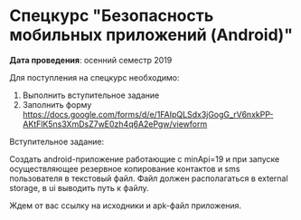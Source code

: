 # Спецкурс "Безопасность мобильных приложений (Android)"
**Дата проведения**: осенний семестр 2019

Для поступления на спецкурс необходимо:
1. Выполнить вступительное задание
2. Заполнить форму
https://docs.google.com/forms/d/e/1FAIpQLSdx3jGogG_rV6nxkPP-AKtFlK5ns3XmDsZ7wE0zh4q6A2ePgw/viewform


Вступительное задание:

Создать android-приложение работающие с minApi=19 и при запуске осуществляющее резервное копирование контактов и sms пользователя в текстовый файл.
Файл должен располагаться в external storage, в ui выводить путь к файлу.

Ждем от вас ссылку на исходники и apk-файл приложения. 
